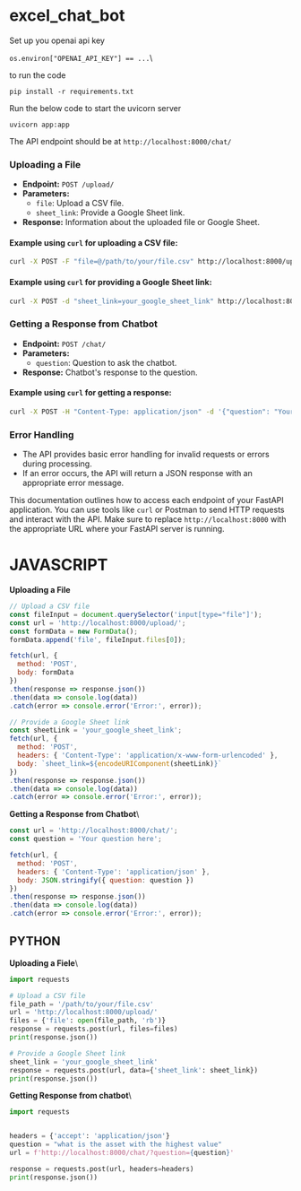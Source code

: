 # excel_chat_bot

Set up you openai api key

```os.environ["OPENAI_API_KEY"] == ...```\

to run the code

```pip install -r requirements.txt```

Run the below code to start the uvicorn server

```uvicorn app:app```


The API endpoint should be at ```http://localhost:8000/chat/```


### Uploading a File
- **Endpoint:** `POST /upload/`
- **Parameters:**
  - `file`: Upload a CSV file.
  - `sheet_link`: Provide a Google Sheet link.
- **Response:** Information about the uploaded file or Google Sheet.

#### Example using `curl` for uploading a CSV file:
```bash
curl -X POST -F "file=@/path/to/your/file.csv" http://localhost:8000/upload/
```

#### Example using `curl` for providing a Google Sheet link:
```bash
curl -X POST -d "sheet_link=your_google_sheet_link" http://localhost:8000/upload/
```

### Getting a Response from Chatbot
- **Endpoint:** `POST /chat/`
- **Parameters:**
  - `question`: Question to ask the chatbot.
- **Response:** Chatbot's response to the question.

#### Example using `curl` for getting a response:
```bash
curl -X POST -H "Content-Type: application/json" -d '{"question": "Your question here"}' http://localhost:8000/chat/
```

### Error Handling
- The API provides basic error handling for invalid requests or errors during processing.
- If an error occurs, the API will return a JSON response with an appropriate error message.

This documentation outlines how to access each endpoint of your FastAPI application. You can use tools like `curl` or Postman to send HTTP requests and interact with the API. Make sure to replace `http://localhost:8000` with the appropriate URL where your FastAPI server is running.

# JAVASCRIPT
**Uploading a File**

```javascript
// Upload a CSV file
const fileInput = document.querySelector('input[type="file"]');
const url = 'http://localhost:8000/upload/';
const formData = new FormData();
formData.append('file', fileInput.files[0]);

fetch(url, {
  method: 'POST',
  body: formData
})
.then(response => response.json())
.then(data => console.log(data))
.catch(error => console.error('Error:', error));

// Provide a Google Sheet link
const sheetLink = 'your_google_sheet_link';
fetch(url, {
  method: 'POST',
  headers: { 'Content-Type': 'application/x-www-form-urlencoded' },
  body: `sheet_link=${encodeURIComponent(sheetLink)}`
})
.then(response => response.json())
.then(data => console.log(data))
.catch(error => console.error('Error:', error));
```


**Getting a Response from Chatbot**\

```javascript
const url = 'http://localhost:8000/chat/';
const question = 'Your question here';

fetch(url, {
  method: 'POST',
  headers: { 'Content-Type': 'application/json' },
  body: JSON.stringify({ question: question })
})
.then(response => response.json())
.then(data => console.log(data))
.catch(error => console.error('Error:', error));
```

## PYTHON

**Uploading a Fiele**\

```python
import requests

# Upload a CSV file
file_path = '/path/to/your/file.csv'
url = 'http://localhost:8000/upload/'
files = {'file': open(file_path, 'rb')}
response = requests.post(url, files=files)
print(response.json())

# Provide a Google Sheet link
sheet_link = 'your_google_sheet_link'
response = requests.post(url, data={'sheet_link': sheet_link})
print(response.json())

```

**Getting Response from chatbot**\
```python
import requests


headers = {'accept': 'application/json'}
question = "what is the asset with the highest value"
url = f'http://localhost:8000/chat/?question={question}'

response = requests.post(url, headers=headers)
print(response.json())

```